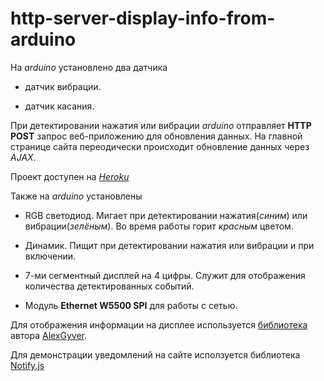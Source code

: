 # http-server-display-info-from-arduino

На *arduino* установлено два датчика

- датчик вибрации.

- датчик касания.

При детектировании нажатия или вибрации *arduino* отправляет **HTTP POST** запрос веб-приложению для обновления данных. На главной странице сайта переодически происходит обновление данных через *AJAX*.

Проект доступен на [*Heroku*](https://afternoon-ravine-88100.herokuapp.com/)

Также на *arduino* установлены

- RGB светодиод. Мигает при детектировании нажатия(*синим*) или вибрации(*зелёным*). Во время работы горит *красным* цветом.

- Динамик. Пищит при детектировании нажатия или вибрации и при включении.

- 7-ми сегментный дисплей на 4 цифры. Служит для отображения количества детектированных событий.

- Модуль **Ethernet W5500 SPI** для работы с сетью.

Для отображения информации на дисплее используется [библиотека](https://alexgyver.ru/tm74hc595_display/) автора [AlexGyver](https://github.com/AlexGyver).

Для демонстрации уведомлений на сайте исползуется библиотека [Notify.js](https://notifyjs.jpillora.com/)
